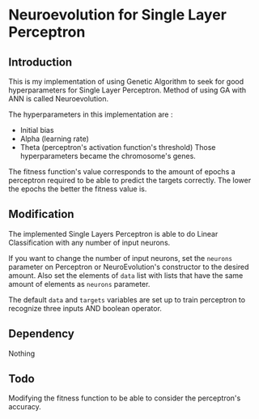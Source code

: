 # Neuroevolution for Single Layer Perceptron

## Introduction
This is my implementation of using Genetic Algorithm to seek for good hyperparameters for Single Layer Perceptron.
Method of using GA with ANN is called Neuroevolution.

The hyperparameters in this implementation are : 
- Initial bias
- Alpha (learning rate)
- Theta (perceptron's activation function's threshold)
Those hyperparameters became the chromosome's genes.

The fitness function's value corresponds to the amount of epochs a perceptron required to be able to predict the targets correctly.
The lower the epochs the better the fitness value is.

## Modification
The implemented Single Layers Perceptron is able to do Linear Classification with any number of input neurons.

If you want to change the number of input neurons, set the ```neurons``` parameter on Perceptron or NeuroEvolution's constructor to the desired amount.
Also set the elements of ```data``` list with lists that have the same amount of elements as ```neurons``` parameter.

The default ```data``` and ```targets``` variables are set up to train perceptron to recognize three inputs AND boolean operator.

## Dependency
Nothing

## Todo
Modifying the fitness function to be able to consider the perceptron's accuracy.
